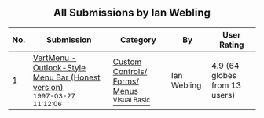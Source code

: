 ﻿<div align="center">

## All Submissions by Ian Webling

</div>

No.  | Submission | Category | By   | User Rating
---- | ---------- | -------- | ---- | -----------
1 | [VertMenu \- Outlook\-Style Menu Bar \(Honest version\)<br /><sup>1997-03-27 11:12:06</sup>](https://github.com/Planet-Source-Code/ian-webling-vertmenu-outlook-style-menu-bar-honest-version__1-14855) | [Custom Controls/ Forms/  Menus<br /><sup>Visual Basic</sup>](../ByCategory/custom-controls-forms-menus__1-4.md) | Ian Webling | 4.9 (64 globes from 13 users)
